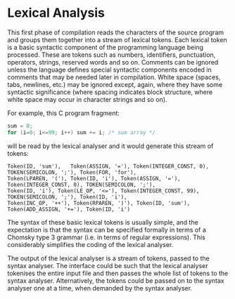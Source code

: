 # Lexical Analysis

This first phase of compilation reads the characters of the source program and groups
them together into a stream of lexical tokens. Each lexical token is a basic syntactic
component of the programming language being processed. These are tokens such
as numbers, identifiers, punctuation, operators, strings, reserved words and so on.
Comments can be ignored unless the language defines special syntactic components
encoded in comments that may be needed later in compilation. White space (spaces,
tabs, newlines, etc.) may be ignored except, again, where they have some syntactic
significance (where spacing indicates block structure, where white space may occur
in character strings and so on).

For example, this C program fragment:
``` c++
sum = 0;
for (i=0; i<=99; i++) sum += i; /* sum array */
```
will be read by the lexical analyser and it would generate this stream of tokens:
```
Token(ID, 'sum'),   Token(ASSIGN, '='), Token(INTEGER_CONST, 0), TOKEN(SEMICOLON, ';'), Token(FOR, 'for'),
Token(LPAREN, '('), Token(ID, 'i'), Token(ASSIGN, '='), Token(INTEGER_CONST, 0), TOKEN(SEMICOLON, ';'),
Token(ID, 'i'), Token(LE_OP, '<='), Token(INTEGER_CONST, 99), TOKEN(SEMICOLON, ';'), Token(ID, 'i'),
Token(INC_OP, '++'), Token(RPAREN, ')'), Token(ID, 'sum'), Token(ADD_ASSIGN, '+='), Token(ID, 'i')
```

The syntax of these basic lexical tokens is usually simple, and the expectation
is that the syntax can be specified formally in terms of a Chomsky type 3 grammar
(i.e. in terms of regular expressions). This considerably simplifies the coding of the
lexical analyser.

The output of the lexical analyser is a stream of tokens, passed to the syntax
analyser. The interface could be such that the lexical analyser tokenises the entire
input file and then passes the whole list of tokens to the syntax analyser. Alternatively,
the tokens could be passed on to the syntax analyser one at a time, when demanded
by the syntax analyser.
